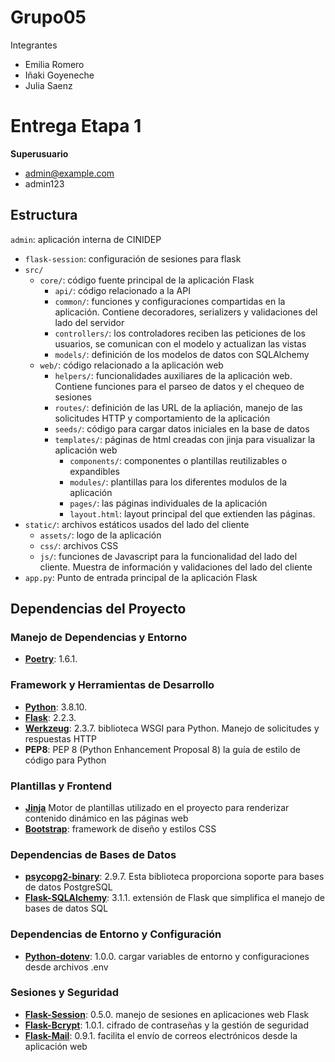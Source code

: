 # Grupo05
Integrantes
- Emilia Romero
- Iñaki Goyeneche
- Julia Saenz

# Entrega Etapa 1
**Superusuario**
- admin@example.com
- admin123
## Estructura
`admin`: aplicación interna de CINIDEP
- `flask-session`: configuración de sesiones para flask
- `src/`
    - `core/`: código fuente principal de la aplicación Flask
        - `api/`: código relacionado a la API
        - `common/`: funciones y configuraciones compartidas en la aplicación. Contiene decoradores, serializers y validaciones del lado del servidor
        - `controllers/`: los controladores reciben las peticiones de los usuarios, se comunican con el modelo y actualizan las vistas 
        - `models/`: definición de los modelos de datos con SQLAlchemy
    - `web/`: código relacionado a la aplicación web
        - `helpers/`: funcionalidades auxiliares de la aplicación web. Contiene funciones para el parseo de datos y el chequeo de sesiones
        - `routes/`: definición de las URL de la apliación, manejo de las solicitudes HTTP y comportamiento de la aplicación
        - `seeds/`: código para cargar datos iniciales en la base de datos 
        - `templates/`: páginas de html creadas con jinja para visualizar la aplicación web
            - `components/`: componentes o plantillas reutilizables o expandibles
            - `modules/`: plantillas para los diferentes modulos de la aplicación
            - `pages/`: las páginas individuales de la aplicación 
            - `layout.html`: layout principal del que extienden las páginas.
- `static/`: archivos estáticos usados del lado del cliente
    - `assets/`: logo de la aplicación
    - `css/`: archivos CSS
    - `js/`: funciones de Javascript para la funcionalidad del lado del cliente. Muestra de información y validaciones del lado del cliente
- `app.py`: Punto de entrada principal de la aplicación Flask

## Dependencias del Proyecto

### Manejo de Dependencias y Entorno
- [**Poetry**](https://python-poetry.org/): 1.6.1.

### Framework y Herramientas de Desarrollo
- [**Python**](https://www.python.org/downloads/release/python-3810/): 3.8.10.
- [**Flask**](https://flask.palletsprojects.com/en/2.2.x/): 2.2.3. 
- [**Werkzeug**](https://werkzeug.palletsprojects.com/en/2.3.x/): 2.3.7. biblioteca WSGI para Python. Manejo de solicitudes y respuestas HTTP
- **PEP8**: PEP 8 (Python Enhancement Proposal 8) la guía de estilo de código para Python

### Plantillas y Frontend
- [**Jinja**](https://jinja.palletsprojects.com/) Motor de plantillas utilizado en el proyecto para renderizar contenido dinámico en las páginas web
- [**Bootstrap**](https://getbootstrap.com/): framework de diseño y estilos CSS

### Dependencias de Bases de Datos
- [**psycopg2-binary**](https://pypi.org/project/psycopg2-binary/): 2.9.7. Esta biblioteca proporciona soporte para bases de datos PostgreSQL
- [**Flask-SQLAlchemy**](https://flask-sqlalchemy.palletsprojects.com/en/3.x/): 3.1.1. extensión de Flask que simplifica el manejo de bases de datos SQL

### Dependencias de Entorno y Configuración
- [**Python-dotenv**](https://pypi.org/project/python-dotenv/): 1.0.0. cargar variables de entorno y configuraciones desde archivos .env

### Sesiones y Seguridad
- [**Flask-Session**](https://flask-session.readthedocs.io/en/latest/): 0.5.0. manejo de sesiones en aplicaciones web Flask
- [**Flask-Bcrypt**](https://flask-bcrypt.readthedocs.io/en/latest/): 1.0.1. cifrado de contraseñas y la gestión de seguridad
- [**Flask-Mail**](https://pythonhosted.org/Flask-Mail/): 0.9.1. facilita el envío de correos electrónicos desde la aplicación web

